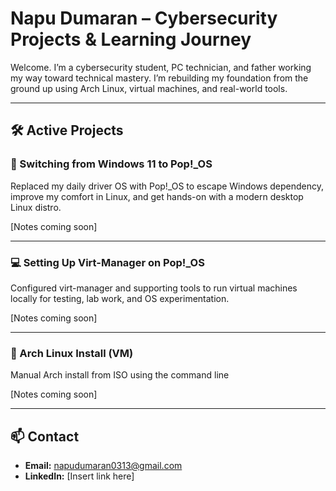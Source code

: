 # Napu Dumaran – Cybersecurity Projects & Learning Journey

Welcome. I’m a cybersecurity student, PC technician, and father working my way toward technical mastery. I’m rebuilding my foundation from the ground up using Arch Linux, virtual machines, and real-world tools.

---

## 🛠️ Active Projects

### 🧭 Switching from Windows 11 to Pop!_OS
Replaced my daily driver OS with Pop!_OS to escape Windows dependency, improve my comfort in Linux, and get hands-on with a modern desktop Linux distro.

[Notes coming soon]

---

### 💻 Setting Up Virt-Manager on Pop!_OS
Configured virt-manager and supporting tools to run virtual machines locally for testing, lab work, and OS experimentation.

[Notes coming soon]

---

### 🐧 Arch Linux Install (VM)
Manual Arch install from ISO using the command line

[Notes coming soon]

---

## 📫 Contact
- **Email:** napudumaran0313@gmail.com
- **LinkedIn:** [Insert link here]


